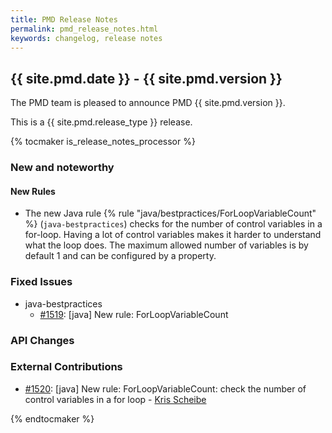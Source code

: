 ```yaml
---
title: PMD Release Notes
permalink: pmd_release_notes.html
keywords: changelog, release notes
---
```


## {{ site.pmd.date }} - {{ site.pmd.version }}

The PMD team is pleased to announce PMD {{ site.pmd.version }}.

This is a {{ site.pmd.release_type }} release.

{% tocmaker is_release_notes_processor %}

### New and noteworthy

#### New Rules

*   The new Java rule {% rule "java/bestpractices/ForLoopVariableCount" %} (`java-bestpractices`) checks for
    the number of control variables in a for-loop. Having a lot of control variables makes it harder to understand
    what the loop does. The maximum allowed number of variables is by default 1 and can be configured by a
    property.

### Fixed Issues

*   java-bestpractices
    *   [#1519](https://github.com/pmd/pmd/issues/1519): \[java] New rule: ForLoopVariableCount

### API Changes

### External Contributions

*   [#1520](https://github.com/pmd/pmd/pull/1520): \[java] New rule: ForLoopVariableCount: check the number of control variables in a for loop - [Kris Scheibe](https://github.com/kris-scheibe)

{% endtocmaker %}

